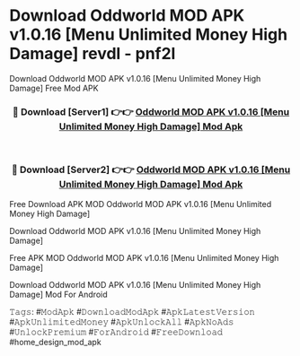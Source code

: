 # Download Oddworld MOD APK v1.0.16 [Menu Unlimited Money High Damage] revdl - pnf2l
Download Oddworld MOD APK v1.0.16 [Menu Unlimited Money High Damage] Free Mod APK

<div align="center">
<h3>🔴 Download [Server1] 👉👉 <a href="https://apk-comot.site?title=Oddworld_MOD_APK_v1.0.16_[Menu_Unlimited_Money_High_Damage]">Oddworld MOD APK v1.0.16 [Menu Unlimited Money High Damage] Mod Apk</a></h3><br>

<h3>🔴 Download [Server2] 👉👉 <a href="https://apk-comot.site?title=Oddworld_MOD_APK_v1.0.16_[Menu_Unlimited_Money_High_Damage]">Oddworld MOD APK v1.0.16 [Menu Unlimited Money High Damage] Mod Apk</a></h3>
</div>


Free Download APK MOD Oddworld MOD APK v1.0.16 [Menu Unlimited Money High Damage]

Download Oddworld MOD APK v1.0.16 [Menu Unlimited Money High Damage] 

Free APK MOD Oddworld MOD APK v1.0.16 [Menu Unlimited Money High Damage] 

Download Oddworld MOD APK v1.0.16 [Menu Unlimited Money High Damage] Mod For Android

𝚃𝚊𝚐𝚜: #𝙼𝚘𝚍𝙰𝚙𝚔 #𝙳𝚘𝚠𝚗𝚕𝚘𝚊𝚍𝙼𝚘𝚍𝙰𝚙𝚔 #𝙰𝚙𝚔𝙻𝚊𝚝𝚎𝚜𝚝𝚅𝚎𝚛𝚜𝚒𝚘𝚗 #𝙰𝚙𝚔𝚄𝚗𝚕𝚒𝚖𝚒𝚝𝚎𝚍𝙼𝚘𝚗𝚎𝚢 #𝙰𝚙𝚔𝚄𝚗𝚕𝚘𝚌𝚔𝙰𝚕𝚕 #𝙰𝚙𝚔𝙽𝚘𝙰𝚍𝚜 #𝚄𝚗𝚕𝚘𝚌𝚔𝙿𝚛𝚎𝚖𝚒𝚞𝚖 #𝙵𝚘𝚛𝙰𝚗𝚍𝚛𝚘𝚒𝚍 #𝙵𝚛𝚎𝚎𝙳𝚘𝚠𝚗𝚕𝚘𝚊𝚍 #home_design_mod_apk